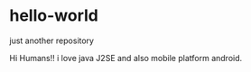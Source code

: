# hello-world
just another repository

Hi Humans!!
i love java J2SE and also mobile platform android.
